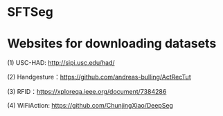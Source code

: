 # SFTSeg

# Websites for downloading datasets

(1) USC-HAD:  http://sipi.usc.edu/had/

(2) Handgesture：https://github.com/andreas-bulling/ActRecTut

(3) RFID：https://xploreqa.ieee.org/document/7384286

(4) WiFiAction: https://github.com/ChunjingXiao/DeepSeg

